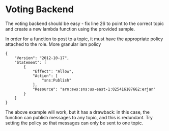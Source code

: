 # Voting Backend

The voting backend should be easy - fix line 26 to point to the correct topic and create a new lambda function using the provided sample.

In order for a function to post to a topic, it must have the appropriate policy attached to the role. More granular iam policy
```
{
    "Version": "2012-10-17",
    "Statement": [
        {
            "Effect": "Allow",
            "Action": [
                "sns:Publish"
            ],
            "Resource": "arn:aws:sns:us-east-1:025416187662:erjan"
        }
    ]
}
```

The above example will work, but it has a drawback: in this case, the function can publish messages to any topic, and this is redundant. Try setting the policy so that messages can only be sent to one topic.
